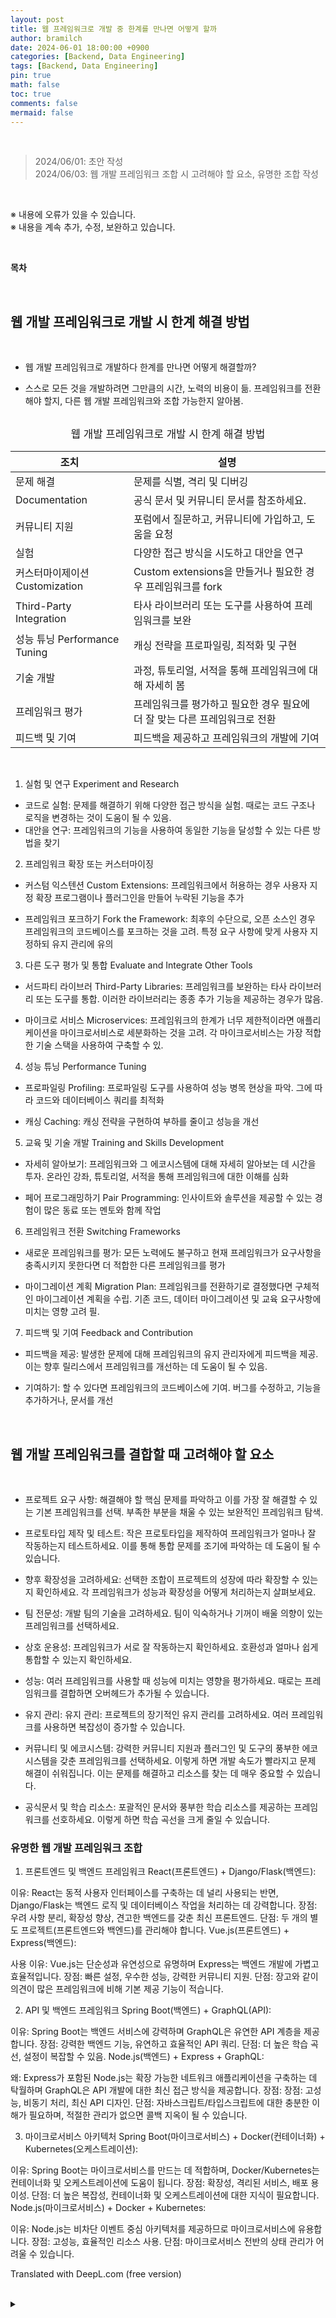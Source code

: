 ```yaml
---
layout: post
title: 웹 프레임워크로 개발 중 한계를 만나면 어떻게 할까
author: bramilch
date: 2024-06-01 18:00:00 +0900
categories: [Backend, Data Engineering]
tags: [Backend, Data Engineering]
pin: true
math: false
toc: true
comments: false
mermaid: false
---
```


<br>

> 2024/06/01: 초안 작성  
> 2024/06/03:  웹 개발 프레임워크 조합 시 고려해야 할 요소, 유명한 조합 작성  

 <br>
 
※ 내용에 오류가 있을 수 있습니다.  
※ 내용을 계속 추가, 수정, 보완하고 있습니다.  

<br>

**목차**

<br>

## 웹 개발 프레임워크로 개발 시 한계 해결 방법

<br>

- 웹 개발 프레임워크로 개발하다 한계를 만나면 어떻게 해결할까?

- 스스로 모든 것을 개발하려면 그만큼의 시간, 노력의 비용이 듦. 프레임워크를 전환해야 할지, 다른 웹 개발 프레임워크와 조합 가능한지 알아봄.

<br>

<center><span style="font-size:1.2em;">웹 개발 프레임워크로 개발 시 한계 해결 방법</span></center>

| 조치                       | 설명                                         |
| ------------------------ | ------------------------------------------ |
| 문제 해결                    | 문제를 식별, 격리 및 디버깅                           |
| Documentation            | 공식 문서 및 커뮤니티 문서를 참조하세요.                    |
| 커뮤니티 지원                  | 포럼에서 질문하고, 커뮤니티에 가입하고, 도움을 요청              |
| 실험                       | 다양한 접근 방식을 시도하고 대안을 연구                     |
| 커스터마이제이션 Customization   | Custom extensions을 만들거나 필요한 경우 프레임워크를 fork |
| Third-Party Integration  | 타사 라이브러리 또는 도구를 사용하여 프레임워크를 보완             |
| 성능 튜닝 Performance Tuning | 캐싱 전략을 프로파일링, 최적화 및 구현                     |
| 기술 개발                    | 과정, 튜토리얼, 서적을 통해 프레임워크에 대해 자세히 봄           |
| 프레임워크 평가                 | 프레임워크를 평가하고 필요한 경우 필요에 더 잘 맞는 다른 프레임워크로 전환 |
| 피드백 및 기여                 | 피드백을 제공하고 프레임워크의 개발에 기여                    |

<br>

1. 실험 및 연구 Experiment and Research

- 코드로 실험: 문제를 해결하기 위해 다양한 접근 방식을 실험. 때로는 코드 구조나 로직을 변경하는 것이 도움이 될 수 있음.
- 대안을 연구: 프레임워크의 기능을 사용하여 동일한 기능을 달성할 수 있는 다른 방법을 찾기

2. 프레임워크 확장 또는 커스터마이징

- 커스텀 익스텐션 Custom Extensions: 프레임워크에서 허용하는 경우 사용자 지정 확장 프로그램이나 플러그인을 만들어 누락된 기능을 추가

- 프레임워크 포크하기 Fork the Framework: 최후의 수단으로, 오픈 소스인 경우 프레임워크의 코드베이스를 포크하는 것을 고려. 특정 요구 사항에 맞게 사용자 지정하되 유지 관리에 유의

3. 다른 도구 평가 및 통합 Evaluate and Integrate Other Tools

- 서드파티 라이브러 Third-Party Libraries: 프레임워크를 보완하는 타사 라이브러리 또는 도구를 통합. 이러한 라이브러리는 종종 추가 기능을 제공하는 경우가 많음.

- 마이크로 서비스 Microservices: 프레임워크의 한계가 너무 제한적이라면 애플리케이션을 마이크로서비스로 세분화하는 것을 고려. 각 마이크로서비스는 가장 적합한 기술 스택을 사용하여 구축할 수 있.

4. 성능 튜닝 Performance Tuning

- 프로파일링 Profiling: 프로파일링 도구를 사용하여 성능 병목 현상을 파악. 그에 따라 코드와 데이터베이스 쿼리를 최적화

- 캐싱 Caching: 캐싱 전략을 구현하여 부하를 줄이고 성능을 개선

5. 교육 및 기술 개발 Training and Skills Development

- 자세히 알아보기: 프레임워크와 그 에코시스템에 대해 자세히 알아보는 데 시간을 투자. 온라인 강좌, 튜토리얼, 서적을 통해 프레임워크에 대한 이해를 심화

- 페어 프로그래밍하기 Pair Programming: 인사이트와 솔루션을 제공할 수 있는 경험이 많은 동료 또는 멘토와 함께 작업

6. 프레임워크 전환 Switching Frameworks

- 새로운 프레임워크를 평가: 모든 노력에도 불구하고 현재 프레임워크가 요구사항을 충족시키지 못한다면 더 적합한 다른 프레임워크를 평가

- 마이그레이션 계획 Migration Plan: 프레임워크를 전환하기로 결정했다면 구체적인 마이그레이션 계획을 수립. 기존 코드, 데이터 마이그레이션 및 교육 요구사항에 미치는 영향 고려 필.

7. 피드백 및 기여 Feedback and Contribution

- 피드백을 제공: 발생한 문제에 대해 프레임워크의 유지 관리자에게 피드백을 제공. 이는 향후 릴리스에서 프레임워크를 개선하는 데 도움이 될 수 있음.

- 기여하기: 할 수 있다면 프레임워크의 코드베이스에 기여. 버그를 수정하고, 기능을 추가하거나, 문서를 개선


<br>

## 웹 개발 프레임워크를 결합할 때 고려해야 할 요소

<br>

- 프로젝트 요구 사항: 해결해야 할 핵심 문제를 파악하고 이를 가장 잘 해결할 수 있는 기본 프레임워크를 선택. 부족한 부분을 채울 수 있는 보완적인 프레임워크 탐색.

- 프로토타입 제작 및 테스트: 작은 프로토타입을 제작하여 프레임워크가 얼마나 잘 작동하는지 테스트하세요. 이를 통해 통합 문제를 조기에 파악하는 데 도움이 될 수 있습니다.

- 향후 확장성을 고려하세요: 선택한 조합이 프로젝트의 성장에 따라 확장할 수 있는지 확인하세요. 각 프레임워크가 성능과 확장성을 어떻게 처리하는지 살펴보세요.

- 팀 전문성: 개발 팀의 기술을 고려하세요. 팀이 익숙하거나 기꺼이 배울 의향이 있는 프레임워크를 선택하세요.

- 상호 운용성: 프레임워크가 서로 잘 작동하는지 확인하세요. 호환성과 얼마나 쉽게 통합할 수 있는지 확인하세요.

- 성능: 여러 프레임워크를 사용할 때 성능에 미치는 영향을 평가하세요. 때로는 프레임워크를 결합하면 오버헤드가 추가될 수 있습니다.

- 유지 관리: 유지 관리: 프로젝트의 장기적인 유지 관리를 고려하세요. 여러 프레임워크를 사용하면 복잡성이 증가할 수 있습니다.

- 커뮤니티 및 에코시스템: 강력한 커뮤니티 지원과 플러그인 및 도구의 풍부한 에코시스템을 갖춘 프레임워크를 선택하세요. 이렇게 하면 개발 속도가 빨라지고 문제 해결이 쉬워집니다. 이는 문제를 해결하고 리소스를 찾는 데 매우 중요할 수 있습니다.

- 공식문서 및 학습 리소스: 포괄적인 문서와 풍부한 학습 리소스를 제공하는 프레임워크를 선호하세요. 이렇게 하면 학습 곡선을 크게 줄일 수 있습니다.

### 유명한 웹 개발 프레임워크 조합 

1. 프론트엔드 및 백엔드 프레임워크
React(프론트엔드) + Django/Flask(백엔드):

이유: React는 동적 사용자 인터페이스를 구축하는 데 널리 사용되는 반면, Django/Flask는 백엔드 로직 및 데이터베이스 작업을 처리하는 데 강력합니다.
장점: 우려 사항 분리, 확장성 향상, 견고한 백엔드를 갖춘 최신 프론트엔드.
단점: 두 개의 별도 프로젝트(프론트엔드와 백엔드)를 관리해야 합니다.
Vue.js(프론트엔드) + Express(백엔드):

사용 이유: Vue.js는 단순성과 유연성으로 유명하며 Express는 백엔드 개발에 가볍고 효율적입니다.
장점: 빠른 설정, 우수한 성능, 강력한 커뮤니티 지원.
단점: 장고와 같이 의견이 많은 프레임워크에 비해 기본 제공 기능이 적습니다.

2. API 및 백엔드 프레임워크
Spring Boot(백엔드) + GraphQL(API):

이유: Spring Boot는 백엔드 서비스에 강력하며 GraphQL은 유연한 API 계층을 제공합니다.
장점: 강력한 백엔드 기능, 유연하고 효율적인 API 쿼리.
단점: 더 높은 학습 곡선, 설정이 복잡할 수 있음.
Node.js(백엔드) + Express + GraphQL:

왜: Express가 포함된 Node.js는 확장 가능한 네트워크 애플리케이션을 구축하는 데 탁월하며 GraphQL은 API 개발에 대한 최신 접근 방식을 제공합니다.
장점: 장점: 고성능, 비동기 처리, 최신 API 디자인.
단점: 자바스크립트/타입스크립트에 대한 충분한 이해가 필요하며, 적절한 관리가 없으면 콜백 지옥이 될 수 있습니다.

3. 마이크로서비스 아키텍처
Spring Boot(마이크로서비스) + Docker(컨테이너화) + Kubernetes(오케스트레이션):

이유: Spring Boot는 마이크로서비스를 만드는 데 적합하며, Docker/Kubernetes는 컨테이너화 및 오케스트레이션에 도움이 됩니다.
장점: 확장성, 격리된 서비스, 배포 용이성.
단점: 더 높은 복잡성, 컨테이너화 및 오케스트레이션에 대한 지식이 필요합니다.
Node.js(마이크로서비스) + Docker + Kubernetes:

이유: Node.js는 비차단 이벤트 중심 아키텍처를 제공하므로 마이크로서비스에 유용합니다.
장점: 고성능, 효율적인 리소스 사용.
단점: 마이크로서비스 전반의 상태 관리가 어려울 수 있습니다.

Translated with DeepL.com (free version)

<br>

<details><summary></summary><div markdown="1">

<br>  


</div></details>


<br>
<center><span style="font-size:1.2em;"></span></center>

<br>


<br>
<br>

